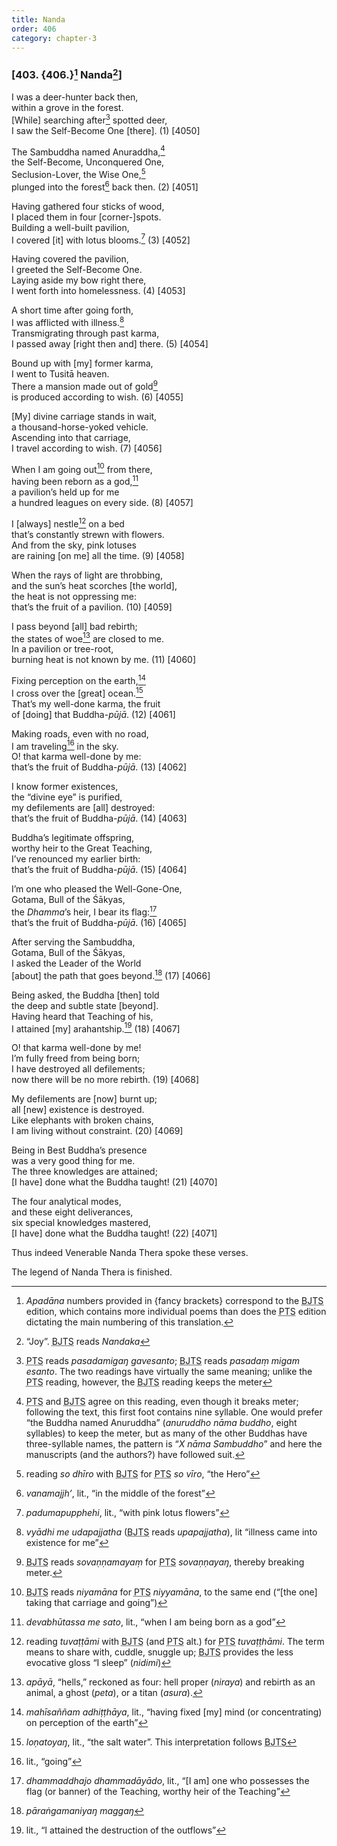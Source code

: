 ```yaml
---
title: Nanda
order: 406
category: chapter-3
---
```


### \[403. {406.}[^1] Nanda[^2]\]

I was a deer-hunter back then,  
within a grove in the forest.  
\[While\] searching after[^3] spotted deer,  
I saw the Self-Become One \[there\]. (1) \[4050\]

The Sambuddha named Anuraddha,[^4]  
the Self-Become, Unconquered One,  
Seclusion-Lover, the Wise One,[^5]  
plunged into the forest[^6] back then. (2) \[4051\]

Having gathered four sticks of wood,  
I placed them in four \[corner-\]spots.  
Building a well-built pavilion,  
I covered \[it\] with lotus blooms.[^7] (3) \[4052\]

Having covered the pavilion,  
I greeted the Self-Become One.  
Laying aside my bow right there,  
I went forth into homelessness. (4) \[4053\]

A short time after going forth,  
I was afflicted with illness.[^8]  
Transmigrating through past karma,  
I passed away \[right then and\] there. (5) \[4054\]

Bound up with \[my\] former karma,  
I went to Tusitā heaven.  
There a mansion made out of gold[^9]  
is produced according to wish. (6) \[4055\]

\[My\] divine carriage stands in wait,  
a thousand-horse-yoked vehicle.  
Ascending into that carriage,  
I travel according to wish. (7) \[4056\]

When I am going out[^10] from there,  
having been reborn as a god,[^11]  
a pavilion’s held up for me  
a hundred leagues on every side. (8) \[4057\]

I \[always\] nestle[^12] on a bed  
that’s constantly strewn with flowers.  
And from the sky, pink lotuses  
are raining \[on me\] all the time. (9) \[4058\]

When the rays of light are throbbing,  
and the sun’s heat scorches \[the world\],  
the heat is not oppressing me:  
that’s the fruit of a pavilion. (10) \[4059\]

I pass beyond \[all\] bad rebirth;  
the states of woe[^13] are closed to me.  
In a pavilion or tree-root,  
burning heat is not known by me. (11) \[4060\]

Fixing perception on the earth,[^14]  
I cross over the \[great\] ocean.[^15]  
That’s my well-done karma, the fruit  
of \[doing\] that Buddha-*pūjā*. (12) \[4061\]

Making roads, even with no road,  
I am traveling[^16] in the sky.  
O! that karma well-done by me:  
that’s the fruit of Buddha-*pūjā*. (13) \[4062\]

I know former existences,  
the “divine eye” is purified,  
my defilements are \[all\] destroyed:  
that’s the fruit of Buddha-*pūjā*. (14) \[4063\]

Buddha’s legitimate offspring,  
worthy heir to the Great Teaching,  
I’ve renounced my earlier birth:  
that’s the fruit of Buddha-*pūjā*. (15) \[4064\]

I’m one who pleased the Well-Gone-One,  
Gotama, Bull of the Śākyas,  
the *Dhamma*’s heir, I bear its flag:[^17]  
that’s the fruit of Buddha-*pūjā*. (16) \[4065\]

After serving the Sambuddha,  
Gotama, Bull of the Śākyas,  
I asked the Leader of the World  
\[about\] the path that goes beyond.[^18] (17) \[4066\]

Being asked, the Buddha \[then\] told  
the deep and subtle state \[beyond\].  
Having heard that Teaching of his,  
I attained \[my\] arahantship.[^19] (18) \[4067\]

O! that karma well-done by me!  
I’m fully freed from being born;  
I have destroyed all defilements;  
now there will be no more rebirth. (19) \[4068\]

My defilements are \[now\] burnt up;  
all \[new\] existence is destroyed.  
Like elephants with broken chains,  
I am living without constraint. (20) \[4069\]

Being in Best Buddha’s presence  
was a very good thing for me.  
The three knowledges are attained;  
\[I have\] done what the Buddha taught! (21) \[4070\]

The four analytical modes,  
and these eight deliverances,  
six special knowledges mastered,  
\[I have\] done what the Buddha taught! (22) \[4071\]

Thus indeed Venerable Nanda Thera spoke these verses.

The legend of Nanda Thera is finished.

[^1]: *Apadāna* numbers provided in {fancy brackets} correspond to the <abbr title="Buddha Jayanthi Tripitaka Series">BJTS</abbr> edition, which contains more individual poems than does the <abbr title="Pali Text Society">PTS</abbr> edition dictating the main numbering of this translation.

[^2]: “Joy”. <abbr title="Buddha Jayanthi Tripitaka Series">BJTS</abbr> reads *Nandaka*

[^3]: <abbr title="Pali Text Society">PTS</abbr> reads *pasadamigaŋ gavesanto*; <abbr title="Buddha Jayanthi Tripitaka Series">BJTS</abbr> reads *pasadaṃ migam esanto*. The two readings have virtually the same meaning; unlike the <abbr title="Pali Text Society">PTS</abbr> reading, however, the <abbr title="Buddha Jayanthi Tripitaka Series">BJTS</abbr> reading keeps the meter

[^4]: <abbr title="Pali Text Society">PTS</abbr> and <abbr title="Buddha Jayanthi Tripitaka Series">BJTS</abbr> agree on this reading, even though it breaks meter; following the text, this first foot contains nine syllable. One would prefer “the Buddha named Anuruddha” (*anuruddho nāma buddho*, eight syllables) to keep the meter, but as many of the other Buddhas have three-syllable names, the pattern is “*X nāma Sambuddho*” and here the manuscripts (and the authors?) have followed suit.

[^5]: reading *so dhīro* with <abbr title="Buddha Jayanthi Tripitaka Series">BJTS</abbr> for <abbr title="Pali Text Society">PTS</abbr> *so vīro*, “the Hero”

[^6]: *vanamajjh’*, lit., “in the middle of the forest”

[^7]: *padumapupphehi*, lit., “with pink lotus flowers”

[^8]: *vyādhi me udapajjatha* (<abbr title="Buddha Jayanthi Tripitaka Series">BJTS</abbr> reads *upapajjatha*), lit “illness came into existence for me”

[^9]: <abbr title="Buddha Jayanthi Tripitaka Series">BJTS</abbr> reads *sovaṇṇamayaṃ* for <abbr title="Pali Text Society">PTS</abbr> *sovaṇṇayaŋ*, thereby breaking meter.

[^10]: <abbr title="Buddha Jayanthi Tripitaka Series">BJTS</abbr> reads *niyamāna* for <abbr title="Pali Text Society">PTS</abbr> *niyyamāna*, to the same end (“\[the one\] taking that carriage and going”)

[^11]: *devabhūtassa me sato*, lit., “when I am being born as a god”

[^12]: reading *tuvaṭṭāmi* with <abbr title="Buddha Jayanthi Tripitaka Series">BJTS</abbr> (and <abbr title="Pali Text Society">PTS</abbr> alt.) for <abbr title="Pali Text Society">PTS</abbr> *tuvaṭṭhāmi*. The term means to share with, cuddle, snuggle up; <abbr title="Buddha Jayanthi Tripitaka Series">BJTS</abbr> provides the less evocative gloss “I sleep” (*nidimi*)

[^13]: *apāyā*, “hells,” reckoned as four: hell proper (*niraya*) and rebirth as an animal, a ghost (*peta*), or a titan (*asura*).

[^14]: *mahīsaññam adhiṭṭhāya*, lit., “having fixed \[my\] mind (or concentrating) on perception of the earth”

[^15]: *loṇatoyaŋ*, lit., “the salt water”. This interpretation follows <abbr title="Buddha Jayanthi Tripitaka Series">BJTS</abbr>

[^16]: lit., “going”

[^17]: *dhammaddhajo dhammadāyādo*, lit., “\[I am\] one who possesses the flag (or banner) of the Teaching, worthy heir of the Teaching”

[^18]: *pāraṅgamaniyaŋ maggaŋ*

[^19]: lit., “I attained the destruction of the outflows”
